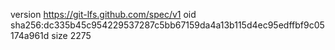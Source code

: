 version https://git-lfs.github.com/spec/v1
oid sha256:dc335b45c954229537287c5bb67159da4a13b115d4ec95edffbf9c05174a961d
size 2275
